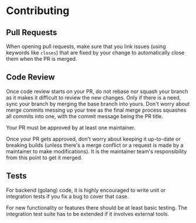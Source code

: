 # Contributing

## Pull Requests

When opening pull requests, make sure that you link issues (using keywords like `closes`) that
are fixed by your change to automatically close them when the PR is merged.

## Code Review

Once code review starts on your PR, do not rebase nor squash your branch as it makes it
difficult to review the new changes. Only if there is a need, sync your branch by merging
the base branch into yours. Don't worry about merge commits messing up your tree as
the final merge process squashes all commits into one, with the commit message being the PR title.

Your PR must be approved by at least one maintainer.

Once your PR gets approved, don't worry about keeping it up-to-date or breaking
builds (unless there's a merge conflict or a request is made by a maintainer to make
modifications). It is the maintainer team's responsibility from this point to get it merged.

## Tests

For backend (golang) code, it is highly encouraged to write unit or integration tests
if you fix a bug to cover that case.

For new functionality or features there should be at least basic testing.
The integration test suite has to be extended if it involves external tools.
